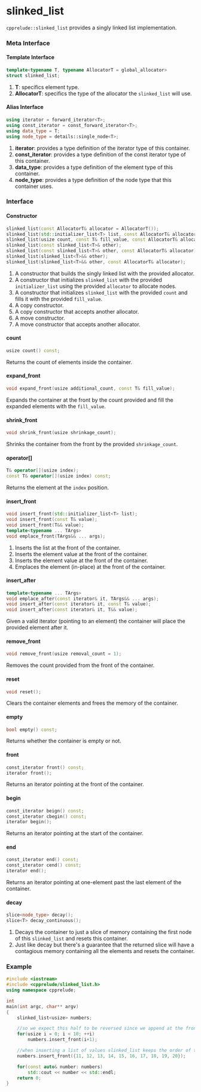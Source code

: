 # slinked_list

`cpprelude::slinked_list` provides a singly linked list implementation.

### Meta Interface

#### Template Interface

```c++
template<typename T, typename AllocatorT = global_allocator>
struct slinked_list;
```

1. **T**: specifics element type.
2. **AllocatorT**: specifics the type of the allocator the `slinked_list` will use.

#### Alias Interface

```c++
using iterator = forward_iterator<T>;
using const_iterator = const_forward_iterator<T>;
using data_type = T;
using node_type = details::single_node<T>;
```

1. **iterator**: provides a type definition of the iterator type of this container.
2. **const_iterator**: provides a type definition of the const iterator type of this container.
3. **data_type**: provides a type definition of the element type of this container.
4. **node_type**: provides a type definition of the node type that this container uses.

### Interface

#### Constructor

```c++
slinked_list(const AllocatorT& allocator = AllocatorT());
slinked_list(std::initializer_list<T> list, const AllocatorT& allocator = AllocatorT());
slinked_list(usize count, const T& fill_value, const AllocatorT& allocator = AllocatorT());
slinked_list(const slinked_list<T>& other);
slinked_list(const slinked_list<T>& other, const AllocatorT& allocator);
slinked_list(slinked_list<T>&& other);
slinked_list(slinked_list<T>&& other, const AllocatorT& allocator);
```

1. A constructor that builds the singly linked list with the provided allocator.
2. A constructor that initializes `slinked_list` with the provided `initializer_list` using the provided `allocator` to allocate nodes.
3. A constructor that initializes `slinked_list` with the provided `count` and fills it with the provided `fill_value`.
4. A copy constructor.
5. A copy constructor that accepts another allocator.
6. A move constructor.
7. A move constructor that accepts another allocator.

#### count

```c++
usize count() const;
```

Returns the count of elements inside the container.

#### expand_front

```c++
void expand_front(usize additional_count, const T& fill_value);
```

Expands the container at the front by the count provided and fill the expanded elements with the `fill_value`.

#### shrink_front

```c++
void shrink_front(usize shrinkage_count);
```

Shrinks the container from the front by the provided `shrinkage_count`.

#### operator[]

```c++
T& operator[](usize index);
const T& operator[](usize index) const;
```

Returns the element at the `index` position.

#### insert_front

```c++
void insert_front(std::initializer_list<T> list);
void insert_front(const T& value);
void insert_front(T&& value);
template<typename ... TArgs>
void emplace_front(TArgs&& ... args);
```

1. Inserts the list at the front of the container.
2. Inserts the element value at the front of the container.
3. Inserts the element value at the front of the container.
4. Emplaces the element (in-place) at the front of the container.

#### insert_after
```c++
template<typename ... TArgs>
void emplace_after(const iterator& it, TArgs&& ... args);
void insert_after(const iterator& it, const T& value);
void insert_after(const iterator& it, T&& value);
```

Given a valid iterator (pointing to an element) the container will place the provided element after it.

#### remove_front

```c++
void remove_front(usize removal_count = 1);
```

Removes the count provided from the front of the container.

#### reset

```c++
void reset();
```

Clears the container elements and frees the memory of the container.

#### empty

```c++
bool empty() const;
```

Returns whether the container is empty or not.

#### front

```c++
const_iterator front() const;
iterator front();
```

Returns an iterator pointing at the front of the container.

#### begin

```c++
const_iterator beign() const;
const_iterator cbegin() const;
iterator begin();
```

Returns an iterator pointing at the start of the container.

#### end

```c++
const_iterator end() const;
const_iterator cend() const;
iterator end();
```

Returns an iterator pointing at one-element past the last element of the container.

#### decay

```c++
slice<node_type> decay();
slice<T> decay_continuous();
```

1. Decays the container to just a slice of memory containing the first node of this `slinked_list` and resets this container.
2. Just like decay but there's a guarantee that the returned slice will have a contagious memory containing all the elements and resets the container.

### Example

```c++
#include <iostream>
#include <cpprelude/slinked_list.h>
using namespace cpprelude;

int
main(int argc, char** argv)
{
	slinked_list<usize> numbers;

	//so we expect this half to be reversed since we append at the front
	for(usize i = 0; i < 10; ++i)
		numbers.insert_front(i+1);

	//when inserting a list of values slinked_list keeps the order of the elements so this half of the list will be ordered
	numbers.insert_front({11, 12, 13, 14, 15, 16, 17, 18, 19, 20});

	for(const auto& number: numbers)
		std::cout << number << std::endl;
	return 0;
}
```
